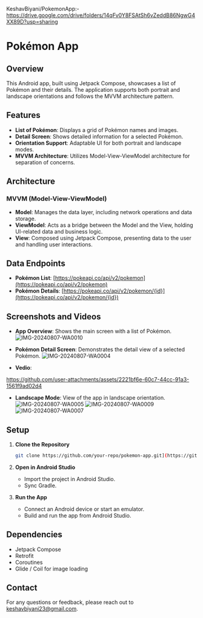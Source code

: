 KeshavBiyani/PokemonApp:-https://drive.google.com/drive/folders/14qFv0Y8FSAtSh6vZeddB86NgwG4XX89D?usp=sharing


# Pokémon App

## Overview

This Android app, built using Jetpack Compose, showcases a list of Pokémon and their details. The application supports both portrait and landscape orientations and follows the MVVM architecture pattern.

## Features

- **List of Pokémon**: Displays a grid of Pokémon names and images.
- **Detail Screen**: Shows detailed information for a selected Pokémon.
- **Orientation Support**: Adaptable UI for both portrait and landscape modes.
- **MVVM Architecture**: Utilizes Model-View-ViewModel architecture for separation of concerns.

## Architecture

### MVVM (Model-View-ViewModel)

- **Model**: Manages the data layer, including network operations and data storage.
- **ViewModel**: Acts as a bridge between the Model and the View, holding UI-related data and business logic.
- **View**: Composed using Jetpack Compose, presenting data to the user and handling user interactions.

## Data Endpoints

- **Pokémon List**: [https://pokeapi.co/api/v2/pokemon](https://pokeapi.co/api/v2/pokemon)
- **Pokémon Details**: [https://pokeapi.co/api/v2/pokemon/{id}](https://pokeapi.co/api/v2/pokemon/{id})

## Screenshots and Videos

- **App Overview**: Shows the main screen with a list of Pokémon.
  ![IMG-20240807-WA0010](https://github.com/user-attachments/assets/6f9c2a03-351e-48e7-94c0-d24a90405b8f)
- **Pokémon Detail Screen**: Demonstrates the detail view of a selected Pokémon.
  ![IMG-20240807-WA0004](https://github.com/user-attachments/assets/c3f24554-370e-4f96-acfe-5efaeb5e6968)

- **Vedio**:

https://github.com/user-attachments/assets/2221bf6e-60c7-44cc-91a3-1561f9ad02d4


  
- **Landscape Mode**: View of the app in landscape orientation.
  ![IMG-20240807-WA0005](https://github.com/user-attachments/assets/9223a01f-c926-4b44-a1b1-6cb8ba811993)
![IMG-20240807-WA0009](https://github.com/user-attachments/assets/98aa4ca0-fe2e-4db3-84aa-c7299b869ab9)
![IMG-20240807-WA0007](https://github.com/user-attachments/assets/33bf25d6-b2ff-4f04-bd81-6119614b40c8)


## Setup

1. **Clone the Repository**

   ```sh
   git clone https://github.com/your-repo/pokemon-app.git](https://github.com/Keshav-Biyani/PokemonApp.git
   ```

2. **Open in Android Studio**

   - Import the project in Android Studio.
   - Sync Gradle.

3. **Run the App**

   - Connect an Android device or start an emulator.
   - Build and run the app from Android Studio.

## Dependencies

- Jetpack Compose
- Retrofit
- Coroutines
- Glide / Coil for image loading



## Contact

For any questions or feedback, please reach out to [keshavbiyani23@gmail.com](mailto:keshavbiyani23@gmail.com).


